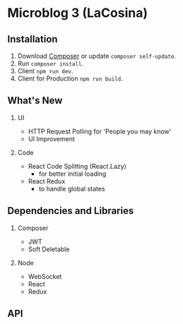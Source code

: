 # Microblog 3 (LaCosina)

## Installation

1. Download [Composer](https://getcomposer.org/doc/00-intro.md) or update `composer self-update`.
2. Run `composer install`.
3. Client `npm run dev`.
3. Client for Production `npm run build`.

## What's New

1. UI
    - HTTP Request Polling for 'People you may know'
    - UI Improvement

2. Code
    - React Code Splitting (React.Lazy)
        - for better initial loading
    - React Redux
        - to handle global states

## Dependencies and Libraries

1. Composer
    - JWT
    - Soft Deletable

2. Node
    - WebSocket
    - React
    - Redux

## API
